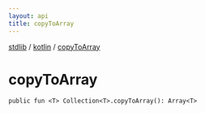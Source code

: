```yaml
---
layout: api
title: copyToArray
---
```

[stdlib](../index.md) / [kotlin](index.md) / [copyToArray](copyToArray.md)

# copyToArray

```
public fun <T> Collection<T>.copyToArray(): Array<T>
```
